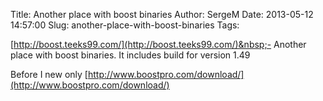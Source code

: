 Title: Another place with boost binaries
Author: SergeM
Date: 2013-05-12 14:57:00
Slug: another-place-with-boost-binaries
Tags: 

[http://boost.teeks99.com/](http://boost.teeks99.com/)&nbsp;- Another place with boost binaries. It includes build for version 1.49

Before I new only&nbsp;[http://www.boostpro.com/download/](http://www.boostpro.com/download/)